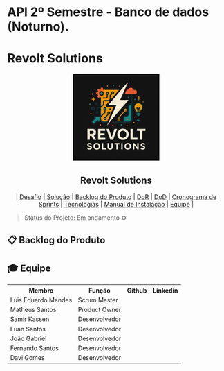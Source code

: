 # API 2º Semestre - Banco de dados (Noturno).

# Revolt Solutions

<p align="center">
      <img src="settings/logo.PNG" alt="logo da Revolt Solutions" width="200">
      <h2 align="center"> Revolt Solutions</h2>
</p>

<p align="center">
  | <a href ="#desafio"> Desafio</a>  |
  <a href ="#solucao"> Solução</a>  |   
  <a href ="#backlog"> Backlog do Produto</a>  |
  <a href ="#dor">DoR</a>  |
  <a href ="#dod">DoD</a>  |
  <a href ="#sprint"> Cronograma de Sprints</a>  |
  <a href ="#tecnologias">Tecnologias</a> |
  <a href ="#manual">Manual de Instalação</a>  | 
  <a href ="#equipe"> Equipe</a> |
</p>

> Status do Projeto: Em andamento ⚙️ 
>

## 📋 Backlog do Produto <a id="backlog"></a>

## 🎓 Equipe <a id="equipe"></a>

<div align="center">
  <table>
    <tr>
      <th>Membro</th>
      <th>Função</th>
      <th>Github</th>
      <th>Linkedin</th>
    </tr>
    <tr>
      <td>Luis Eduardo Mendes</td>
      <td>Scrum Master</td>      
    </tr>
    <tr>
      <td>Matheus Santos</td>
      <td>Product Owner</td>
    </tr>
    <tr>
      <td>Samir Kassen</td>
      <td>Desenvolvedor</td>
    </tr>
    <tr>
      <td>Luan Santos</td>
      <td>Desenvolvedor</td>
    </tr>
    <tr>
      <td>João Gabriel</td>
      <td>Desenvolvedor</td>
    </tr>
    <tr>
      <td>Fernando Santos</td>
      <td>Desenvolvedor</td>
    </tr>
    <tr>
      <td>Davi Gomes</td>
      <td>Desenvolvedor</td>
    </tr>
  </table>
</div>
